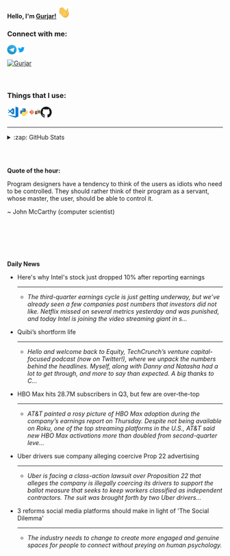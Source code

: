 #### Hello, I'm [Gurjar!](https://GurjarKing.github.io) <img src="https://raw.githubusercontent.com/ABSphreak/ABSphreak/master/gifs/Hi.gif" width="30px"></h2>


### Connect with me:

[<img align="left" alt="Gurjar | Telegram" width="22px" src="https://raw.githubusercontent.com/github/explore/80688e429a7d4ef2fca1e82350fe8e3517d3494d/topics/telegram/telegram.png" />][Telegram]
[<img align="left" alt="Gurjar | Twitter" width="22px" src="https://raw.githubusercontent.com/github/explore/80688e429a7d4ef2fca1e82350fe8e3517d3494d/topics/twitter/twitter.png" />][Twitter]
<br >
<br >
<a href="https://github.com/GurjarKing"><img src="https://komarev.com/ghpvc/?username=GurjarKing" alt="Gurjar" /></a> <br />
<br />
<br />
<!-- <br >

![](https://visitor-badge.glitch.me/badge?page_id=GurjarKing)

<br /> -->

### Things that I use:

[<img align="left" alt="Visual Studio Code" width="26px" src="https://raw.githubusercontent.com/github/explore/80688e429a7d4ef2fca1e82350fe8e3517d3494d/topics/visual-studio-code/visual-studio-code.png" />][VSCode]
[<img align="left" alt="Python" width="26px" src="https://raw.githubusercontent.com/github/explore/80688e429a7d4ef2fca1e82350fe8e3517d3494d/topics/python/python.png" />][Python]
[<img align="left" alt="Git" width="26px" src="https://raw.githubusercontent.com/github/explore/80688e429a7d4ef2fca1e82350fe8e3517d3494d/topics/git/git.png" />][Git]
[<img align="left" alt="GitHub" width="26px" src="https://raw.githubusercontent.com/github/explore/78df643247d429f6cc873026c0622819ad797942/topics/github/github.png" />][Github]

<br />
<br />

---
<details>
  <summary>:zap: GitHub Stats</summary>

<img align="left" alt="Gurjar's Github Stats" src="https://github-readme-stats.vercel.app/api?username=GurjarKing&show_icons=true&hide_border=true&count_private=true&include_all_commit=true&theme=algolia" />

</details>

<!-- ### 🔔 My latest tweet
<a href="https://twitter.com/Gurjar_King43" target="_blank">
	<img src="https://github.com/GurjarKing/GurjarKing/raw/master/tweet.png" width="70%" align="center" alt="Click to view on Twitter" title="My latest tweet, as an image"/>
</a> -->
<br>

<pre>

</pre>

**Quote of the hour:**

Program designers have a tendency to think of the users as idiots who need to be controlled. They should rather think of their program as a servant, whose master, the user, should be able to control it.

~ John McCarthy (computer scientist)
<pre>

</pre>
<br>
<pre>


</pre>
<strong>Daily News</strong>
  
  - Here's why Intel's stock just dropped 10% after reporting earnings
     <hr/>
     
      - *The third-quarter earnings cycle is just getting underway, but we’ve already seen a few companies post numbers that investors did not like. Netflix missed on several metrics yesterday and was punished, and today Intel is joining the video streaming giant in s…*
     
  - Quibi’s shortform life
      <hr/>
      
      - *Hello and welcome back to Equity, TechCrunch’s venture capital-focused podcast (now on Twitter!), where we unpack the numbers behind the headlines. Myself, along with Danny and Natasha had a lot to get through, and more to say than expected. A big thanks to C…*
      
  - HBO Max hits 28.7M subscribers in Q3, but few are over-the-top
      <hr/>
      
      - *AT&T painted a rosy picture of HBO Max adoption during the company’s earnings report on Thursday. Despite not being available on Roku, one of the top streaming platforms in the U.S., AT&T said new HBO Max activations more than doubled from second-quarter leve…*
      
  - Uber drivers sue company alleging coercive Prop 22 advertising
      <hr/>
      
      - *Uber is facing a class-action lawsuit over Proposition 22 that alleges the company is illegally coercing its drivers to support the ballot measure that seeks to keep workers classified as independent contractors. The suit was brought forth by two Uber drivers…*
       
  - 3 reforms social media platforms should make in light of 'The Social Dilemma'
      <hr/>
       
       - *The industry needs to change to create more engaged and genuine spaces for people to connect without preying on human psychology.*
      

<br />

[VSCode]: https://code.visualstudio.com/
[Python]: https://www.python.org/
[Git]: https://git-scm.com/
[Github]: https://github.com/
[Telegram]: https://t.me/Gurjar_King/
[Twitter]: https://twitter.com/Gurjar_King43/
